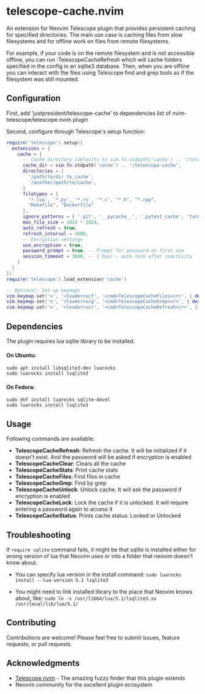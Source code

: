 # telescope-cache.nvim

An extension for Neovim Telescope plugin that provides persistent caching for specified directories. The main use case is caching files from slow filesystems and for offline work on files from remote filesystems.

For example, if your code is on the remote filesystem and is not accessible offline, you can run :TelescopeCacheRefresh which will cache folders specified in the config in an sqlite3 database. Then, when you are offline you can interact with the files using Telescope find and grep tools as if the filesystem was still mounted.

## Configuration

First, add 'justpresident/telescope-cache' to dependencies list of nvim-telescope/telescope.nvim plugin

Second, configure through Telescope's setup function:

```lua
require('telescope').setup({
  extensions = {
    cache = {
      -- Cache directory (defaults to vim.fn.stdpath('cache') .. '/telescope-cache')
      cache_dir = vim.fn.stdpath('cache') .. '/telescope-cache',
      directories = {
        '/path/to/dir_to_cache',
        '/another/path/to/cache',
      }
      filetypes = {
        '*.lua', '*.py', '*.rs', '*.c', "*.h", "*.cpp",
        "Makefile", "Dockerfile"
      },
      ignore_patterns = { '.git', '__pycache__', '.pytest_cache', 'target', 'build', 'buck-out'},
      max_file_size = 1024 * 1024,
      auto_refresh = true,
      refresh_interval = 3600,
      -- Encryption settings
      use_encryption = true,
      password_prompt = true, -- Prompt for password on first use
      session_timeout = 3600, -- 1 hour - auto-lock after inactivity
    }
  }
})
require('telescope').load_extension('cache')

-- Optional: Set up keymaps
vim.keymap.set('n', '<leader>scf', '<cmd>TelescopeCacheFiles<cr>', { desc = '[S]earch [C]ached [F]iles' })
vim.keymap.set('n', '<leader>scg', '<cmd>TelescopeCacheGrep<cr>', { desc = '[S]earch [C]ached by [G]rep' })
vim.keymap.set('n', '<leader>scr', '<cmd>TelescopeCacheRefresh<cr>', { desc = '[S]earch [C]ache [R]efresh' })
```

## Dependencies

The plugin requires lua sqlite library to be installed. 

#### On Ubuntu:
```
sudo apt install libsqlite3-dev luarocks
sudo luarocks install lsqlite3
```
#### On Fedora:
```
sudo dnf install luarocks sqlite-devel
sudo luarocks install lsqlite3
```

## Usage

Following commands are available:

- **TelescopeCacheRefresh**: Refresh the cache. It will be initialized if it doesn't exist. And the password will be asked if encryption is enabled
- **TelescopeCacheClear**: Clears all the cache
- **TelescopeCacheStats**: Print cache stats
- **TelescopeCacheFiles**: Find files in cache
- **TelescopeCacheGrep**: Find by grep
- **TelescopeCacheUnlock**: Unlock cache. It will ask the password if encryption is enabled
- **TelescopeCacheLock**: Lock the cache if it is unlocked. It will require entering a password again to access it
- **TelescopeCacheStatus**: Prints cache status: Locked or Unlocked

## Troubleshooting

If `require sqlite` command fails, it might be that sqlite is installed either for wrong version of lua that Neovim uses or into a folder that neovim doesn't know about.

- You can specify lua version in the install command: `sudo luarocks install --lua-version 5.1 lsqlite3`

- You might need to link installed library to the place that Neovim knows about, like: `sudo ln -s /usr/lib64/lua/5.1/lsqlite3.so /usr/local/lib/lua/5.1/`

## Contributing

Contributions are welcome! Please feel free to submit issues, feature requests, or pull requests.


## Acknowledgments

- [Telescope.nvim](https://github.com/nvim-telescope/telescope.nvim) - The amazing fuzzy finder that this plugin extends
- Neovim community for the excellent plugin ecosystem

